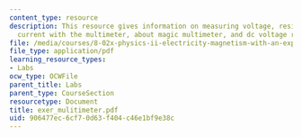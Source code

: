 ```yaml
---
content_type: resource
description: This resource gives information on measuring voltage, resistance and
  current with the multimeter, about magic multimeter, and dc voltage ranges.
file: /media/courses/8-02x-physics-ii-electricity-magnetism-with-an-experimental-focus-spring-2005/906477ec6cf70d63f404c46e1bf9e38c_exer_mulitimeter.pdf
file_type: application/pdf
learning_resource_types:
- Labs
ocw_type: OCWFile
parent_title: Labs
parent_type: CourseSection
resourcetype: Document
title: exer_mulitimeter.pdf
uid: 906477ec-6cf7-0d63-f404-c46e1bf9e38c
---
```

